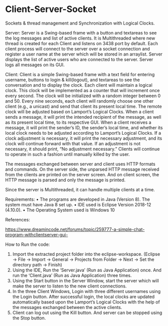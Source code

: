 # Client-Server-Socket
Sockets & thread management and Synchronization with Logical Clocks.

Server: Server is a Swing-based frame with a button and textareas to see the log messages and list of
active clients. It is Multithreaded where new thread is created for each Client and listens on 3438 port
by default.
Each client process will connect to the server over a socket connection and register a user name at the
server which will be stored in an arraylist. Server displays the list of active users who are connected to
the server.
Server logs all messages on its GUI.

Client: Client is a simple Swing-based frame with a text field for entering username, buttons to login &
kill(logout), and textareas to see the conversation and to display the clock.
Each client will maintain a logical clock. This clock will be implemented as a counter that will increment
once every second. The clock will be initialized with a random integer between 0 and 50.
Every nine seconds, each client will randomly choose one other client (e.g., a unicast) and send that
client its present local time. The remote clock will be adjusted based on Lamport’s Logical Clocks.
When a client sends a message, it will print the intended recipient of the message, as well as its present
local time, to its respective GUI. When a client receives a message, it will print the sender’s ID, the
sender’s local time, and whether its local clock needs to be adjusted according to Lamport’s Logical
Clocks.
If a clock adjustment is necessary, it will print the necessary adjustment, and its clock will continue
forward with that value. If an adjustment is not necessary, it should print, “No adjustment necessary.”
Clients will continue to operate in such a fashion until manually killed by the user.

The messages exchanged between server and client uses HTTP formats and commands. On the server
side, the unparsed HTTP message received from the clients are printed on the server screen. And on
client screen, the HTTP message is parsed and only the message is printed.

Since the server is Multithreaded, it can handle multiple clients at a time.

Requirements:
• The programs are developed in Java (Version 8). The system must have Java 8 set up.
• IDE used is Eclipse Version 2018-12 (4.10.0).
• The Operating System used is Windows 10

References:

https://www.dreamincode.net/forums/topic/259777-a-simple-chat-program-withclientserver-gui-

How to Run the code:
1. Import the extracted project folder into the eclipse-workspace. (Eclipse -> File -> Import -> General ->
Projects from Folder -> Next -> Set the directory path -> Finish)
2. Using the IDE, Run the ‘Server.java’ (Run as Java Application) once. And run the ‘Client.java’ (Run as
Java Application) three times.
3. Using the Start button in the Server Window, start the server which will make the server to listen to
the new client connections.
4. In the three Client Windows, Login with three different usernames using the Login button. After
successful login, the local clocks are updated automatically based upon the Lamport’s Logical Clocks
with the help of the messages exchanged between the active clients.
5. Client can log out using the Kill button. And server can be stopped using the Stop button.

